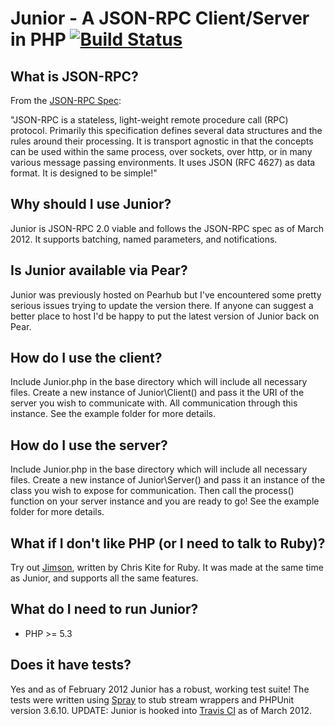 # Junior - A JSON-RPC Client/Server in PHP [![Build Status](https://secure.travis-ci.org/EvilScott/junior.png)](http://travis-ci.org/EvilScott/junior)

## What is JSON-RPC?
From the [JSON-RPC Spec](http://www.jsonrpc.org/spec.html):

"JSON-RPC is a stateless, light-weight remote procedure call (RPC) protocol. Primarily this specification defines several data structures and the rules around their processing. 
It is transport agnostic in that the concepts can be used within the same process, over sockets, over http, or in many various message passing environments. It uses JSON (RFC 4627) 
as data format.
It is designed to be simple!"

## Why should I use Junior?
Junior is JSON-RPC 2.0 viable and follows the JSON-RPC spec as of March 2012. It supports batching, named parameters, and notifications.

## Is Junior available via Pear?
Junior was previously hosted on Pearhub but I've encountered some pretty serious issues trying to update the version there. If anyone can suggest a better place to host I'd be happy to put the latest version of Junior back on Pear.

## How do I use the client?
Include Junior.php in the base directory which will include all necessary files. Create a new instance of Junior\Client() and pass it the URI of the server 
you wish to communicate with. All communication through this instance. See the example folder for more details.

## How do I use the server?
Include Junior.php in the base directory which will include all necessary files. Create a new instance of Junior\Server() and pass it an instance 
of the class you wish to expose for communication. Then call the process() function on your server instance and you are ready to go! See the example folder for more details. 

## What if I don't like PHP (or I need to talk to Ruby)?
Try out [Jimson](https://github.com/chriskite/jimson), written by Chris Kite for Ruby. It was made at the same time as Junior, and supports all the same features.

## What do I need to run Junior?
* PHP >= 5.3

## Does it have tests?
Yes and as of February 2012 Junior has a robust, working test suite! The tests were written using [Spray](https://github.com/jimbojsb/spray) to stub stream wrappers and PHPUnit version 3.6.10. UPDATE: Junior is hooked into [Travis CI](http://travis-ci.org/EvilScott/junior) as of March 2012.
